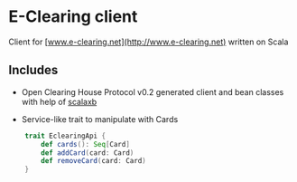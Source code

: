 # E-Clearing client

Client for [www.e-clearing.net](http://www.e-clearing.net) written on Scala

## Includes

* Open Clearing House Protocol v0.2 generated client and bean classes with help of [scalaxb](http://scalaxb.org)

* Service-like trait to manipulate with Cards
```scala
    trait EclearingApi {
        def cards(): Seq[Card]
        def addCard(card: Card)
        def removeCard(card: Card)
    }
```